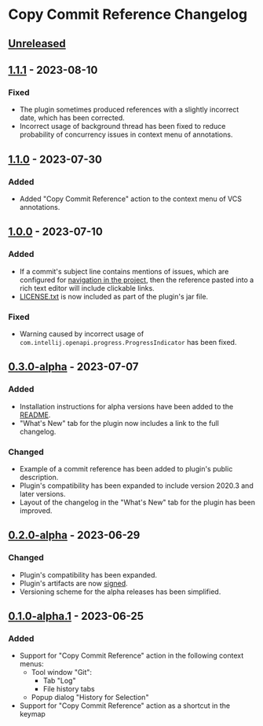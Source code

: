<!-- Keep a Changelog guide -> https://keepachangelog.com -->

# Copy Commit Reference Changelog

## [Unreleased]

## [1.1.1] - 2023-08-10

### Fixed
- The plugin sometimes produced references with a slightly incorrect date, which has been corrected.
- Incorrect usage of background thread has been fixed to reduce probability of concurrency issues in context menu of annotations.

## [1.1.0] - 2023-07-30

### Added
- Added "Copy Commit Reference" action to the context menu of VCS annotations.

## [1.0.0] - 2023-07-10

### Added
- If a commit's subject line contains mentions of issues, which are configured for [navigation in the project](https://www.jetbrains.com/help/idea/settings-version-control-issue-navigation.html), then the reference pasted into a rich text editor will include clickable links.
- [LICENSE.txt](https://github.com/rybak/intellij-copy-commit-reference/blob/main/LICENSE.txt) is now included as part of the plugin's jar file.

### Fixed
- Warning caused by incorrect usage of `com.intellij.openapi.progress.ProgressIndicator` has been fixed.

## [0.3.0-alpha] - 2023-07-07

### Added
- Installation instructions for alpha versions have been added to the
  [README](https://github.com/rybak/intellij-copy-commit-reference/blob/main/README.md).
- "What's New" tab for the plugin now includes a link to the full changelog.

### Changed
- Example of a commit reference has been added to plugin's public description.
- Plugin's compatibility has been expanded to include version 2020.3 and later versions.
- Layout of the changelog in the "What's New" tab for the plugin has been improved.

## [0.2.0-alpha] - 2023-06-29

### Changed
- Plugin's compatibility has been expanded.
- Plugin's artifacts are now [signed](https://plugins.jetbrains.com/docs/intellij/plugin-signing.html).
- Versioning scheme for the alpha releases has been simplified.

## [0.1.0-alpha.1] - 2023-06-25

### Added
- Support for "Copy Commit Reference" action in the following context menus:
  - Tool window "Git":
    - Tab "Log"
    - File history tabs
  - Popup dialog "History for Selection"
- Support for "Copy Commit Reference" action as a shortcut in the keymap

[Unreleased]: https://github.com/rybak/intellij-copy-commit-reference/compare/v1.1.1...HEAD
[1.1.1]: https://github.com/rybak/intellij-copy-commit-reference/compare/v1.1.0...v1.1.1
[1.1.0]: https://github.com/rybak/intellij-copy-commit-reference/compare/v1.0.0...v1.1.0
[1.0.0]: https://github.com/rybak/intellij-copy-commit-reference/compare/v0.3.0-alpha...v1.0.0
[0.3.0-alpha]: https://github.com/rybak/intellij-copy-commit-reference/compare/v0.2.0-alpha...v0.3.0-alpha
[0.2.0-alpha]: https://github.com/rybak/intellij-copy-commit-reference/compare/v0.1.0-alpha.1...v0.2.0-alpha
[0.1.0-alpha.1]: https://github.com/rybak/intellij-copy-commit-reference/commits/v0.1.0-alpha.1
